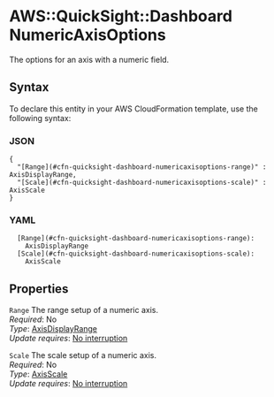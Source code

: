 # AWS::QuickSight::Dashboard NumericAxisOptions<a name="aws-properties-quicksight-dashboard-numericaxisoptions"></a>

The options for an axis with a numeric field\.

## Syntax<a name="aws-properties-quicksight-dashboard-numericaxisoptions-syntax"></a>

To declare this entity in your AWS CloudFormation template, use the following syntax:

### JSON<a name="aws-properties-quicksight-dashboard-numericaxisoptions-syntax.json"></a>

```
{
  "[Range](#cfn-quicksight-dashboard-numericaxisoptions-range)" : AxisDisplayRange,
  "[Scale](#cfn-quicksight-dashboard-numericaxisoptions-scale)" : AxisScale
}
```

### YAML<a name="aws-properties-quicksight-dashboard-numericaxisoptions-syntax.yaml"></a>

```
  [Range](#cfn-quicksight-dashboard-numericaxisoptions-range):
    AxisDisplayRange
  [Scale](#cfn-quicksight-dashboard-numericaxisoptions-scale):
    AxisScale
```

## Properties<a name="aws-properties-quicksight-dashboard-numericaxisoptions-properties"></a>

`Range` <a name="cfn-quicksight-dashboard-numericaxisoptions-range"></a>
The range setup of a numeric axis\.  
_Required_: No  
_Type_: [AxisDisplayRange](aws-properties-quicksight-dashboard-axisdisplayrange.md)  
_Update requires_: [No interruption](https://docs.aws.amazon.com/AWSCloudFormation/latest/UserGuide/using-cfn-updating-stacks-update-behaviors.html#update-no-interrupt)

`Scale` <a name="cfn-quicksight-dashboard-numericaxisoptions-scale"></a>
The scale setup of a numeric axis\.  
_Required_: No  
_Type_: [AxisScale](aws-properties-quicksight-dashboard-axisscale.md)  
_Update requires_: [No interruption](https://docs.aws.amazon.com/AWSCloudFormation/latest/UserGuide/using-cfn-updating-stacks-update-behaviors.html#update-no-interrupt)
